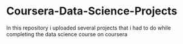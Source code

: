 # Coursera-Data-Science-Projects

In this repository i uploaded several projects that i had to do while completing the data science course on coursera

